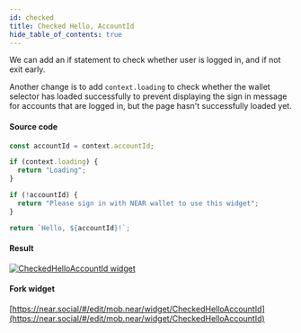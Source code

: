 ```yaml
---
id: checked
title: Checked Hello, AccountId
hide_table_of_contents: true
---
```


We can add an if statement to check whether user is logged in, and if not exit early.

Another change is to add `context.loading` to check whether the wallet selector has loaded successfully to prevent displaying the sign in message for accounts that are logged in, but the page hasn't successfully loaded yet.

#### Source code

```jsx
const accountId = context.accountId;

if (context.loading) {
  return "Loading";
}

if (!accountId) {
  return "Please sign in with NEAR wallet to use this widget";
}

return `Hello, ${accountId}!`;
```

#### Result

[![CheckedHelloAccountId widget](https://ipfs.near.social/ipfs/bafkreieja446q24i5wmspmboswgvnsxbuy7qa7jm4d4tm6l5lk4thwjfmm)](https://near.social/#/mob.near/widget/CheckedHelloAccountId)

#### Fork widget

[https://near.social/#/edit/mob.near/widget/CheckedHelloAccountId](https://near.social/#/edit/mob.near/widget/CheckedHelloAccountId)


